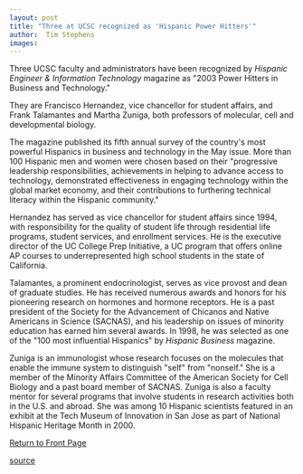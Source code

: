 ```yaml
---
layout: post
title: "Three at UCSC recognized as 'Hispanic Power Hitters'"
author:  Tim Stephens
images:
---
```


  
[ ][1] Three UCSC faculty and administrators have been recognized by _Hispanic Engineer & Information Technology_ magazine as "2003 Power Hitters in Business and Technology."

They are Francisco Hernandez, vice chancellor for student affairs, and Frank Talamantes and Martha Zuniga, both professors of molecular, cell and developmental biology.  

The magazine published its fifth annual survey of the country's most powerful Hispanics in business and technology in the May issue. More than 100 Hispanic men and women were chosen based on their "progressive leadership responsibilities, achievements in helping to advance access to technology, demonstrated effectiveness in engaging technology within the global market economy, and their contributions to furthering technical literacy within the Hispanic community."  

Hernandez has served as vice chancellor for student affairs since 1994, with responsibility for the quality of student life through residential life programs, student services, and enrollment services. He is the executive director of the UC College Prep Initiative, a UC program that offers online AP courses to underrepresented high school students in the state of California.  

Talamantes, a prominent endocrinologist, serves as vice provost and dean of graduate studies. He has received numerous awards and honors for his pioneering research on hormones and hormone receptors. He is a past president of the Society for the Advancement of Chicanos and Native Americans in Science (SACNAS), and his leadership on issues of minority education has earned him several awards. In 1998, he was selected as one of the "100 most influential Hispanics" by _Hispanic Business_ magazine.  

Zuniga is an immunologist whose research focuses on the molecules that enable the immune system to distinguish "self" from "nonself." She is a member of the Minority Affairs Committee of the American Society for Cell Biology and a past board member of SACNAS. Zuniga is also a faculty mentor for several programs that involve students in research activities both in the U.S. and abroad. She was among 10 Hispanic scientists featured in an exhibit at the Tech Museum of Innovation in San Jose as part of National Hispanic Heritage Month in 2000.  


[Return to Front Page][2]

[1]: mailto:tabuika@ucsc.edu
[2]: http://currents.ucsc.edu/

[source](http://www1.ucsc.edu/currents/02-03/05-05/power_hitters.html "Permalink to power_hitters")
